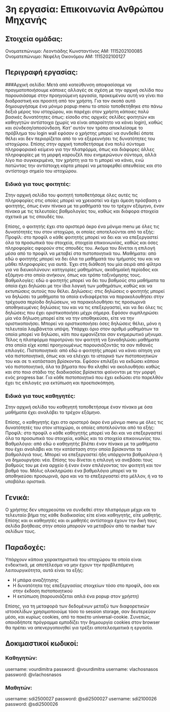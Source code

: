 # 3η εργασία: Επικοινωνία Ανθρώπου Μηχανής 

## Στοιχεία ομάδας:
Ονοματεπώνυμο: Λεοντιάδης Κωνσταντίνος	 ΑΜ: 1115202100085
Ονοματεπώνυμο: Νεφέλη Οικονόμου		       ΑΜ: 1115202100127


## Περιγραφή εργασίας:
###Αρχική σελίδα:
Μετά από κατεύθυνση αποφασίσαμε να πραγματοποιήσουμε κάποιες αλλαγές σε σχέση με την αρχική σελίδα που παρουσιάσαμε στην προηγούμενη εργασία, προκειμένου αυτή να γίνει πιο διαδραστική και προσιτή από τον χρήστη. Για τον σκοπό αυτό δημιουργήσαμε ένα μόνιμο popup menu το οποίο τοποθετήθηκε στο πάνω δεξιά μέρος του ιστοχώρου, και παρέχει στον χρήστη κάποιες πολύ βασικές δυνατότητες όπως: είσοδο στις αρχικές σελίδες φοιτητών και καθηγητών αντίστοιχα (χωρίς να είναι απαραίτητο να κάνει login), καθώς και σύνδεση/αποσύνδεση. Κατ’ αυτόν τον τρόπο αποκλείσαμε το πρόβλημα του login wall εφόσον ο χρήστης μπορεί να συνδεθεί όποτε θέλει και δεν περιορίζεται από το να εξερευνήσει τις δυνατότητες του ιστοχώρου. Επίσης στην αρχική τοποθετήσαμε ένα πολύ σύντομα πληροφοριακό κείμενο για την πλατφόρμα, όπως και διάφορες άλλες πληροφορίες με τη μορφή καρουζέλ που ενημερώνουν σύντομα, αλλά λίγο πιο συγκεκριμένα, τον χρήστη για το τι μπορεί να κάνει, ενώ πατώντας την αντίστοιχη κάρτα μπορεί να μεταφερθεί απευθείας και στο αντίστοιχο σημείο του ιστοχώρου.

### Ειδικά για τους φοιτητές:
Στην αρχική σελίδα του φοιτητή τοποθετήσαμε όλες αυτές τις πληροφορίες στις οποίες μπορεί να χρειαστεί να έχει άμεση πρόσβαση ο φοιτητής, όπως έναν πίνακα με τα μαθήματά του το τρέχον εξάμηνο, έναν πίνακα με τις τελευταίες βαθμολογίες του, καθώς και διάφορα στοιχεία σχετικά με τις σπουδές του.

Επίσης, ο φοιτητής έχει στο αριστερό άκρο ένα μόνιμο menu με όλες τις δυνατότητές του στον ιστοχώρο, οι οποίες αποτελούνται από τα εξής: 
Προφίλ: στο προφίλ ο κάθε φοιτητής μπορεί να δει και να επεξεργαστεί όλα τα προσωπικά του στοιχεία, στοιχεία επικοινωνίας, καθώς και όσες πληροφορίες αφορούν στις σπουδές του. Ακόμα του δίνεται η επιλογή μέσα από το προφίλ να μεταβεί στα πιστοποιητικά του.
Μαθήματα: από εδώ ο φοιτητής μπορεί να δει όλα τα μαθήματά του τμήματός του και να μάθει πληροφορίες για αυτά. Έχει στη διάθεσή του μία σειρά από φίλτρα για να διευκολύνουν: κατηγορίες μαθημάτων, ακαδημαϊκή περίοδος και εξάμηνο στο οποίο ανήκουν, όπως και τρόπο ταξινόμησης τους.
Βαθμολογίες: εδώ ο φοιτητής μπορεί να δει του βαθμούς στα μαθήματα τα οποία έχει δηλώσει με την ίδια λογική των μαθημάτων, καθώς και να εκτυπώσεις αυτούς που θέλει.
Δηλώσεις: στις δηλώσεις ο φοιτητής μπορεί να δηλώσει τα μαθήματα τα οποία ενδιαφέρεται να παρακολουθήσει στην τρέχουσα περίοδο δηλώσεων, να παρακολουθήσει τις προσωρινά αποθηκευμένες δηλώσεις του και να τις επεξεργαστεί, και να δει όλες τις δηλώσεις που έχει οριστικοποιήσει μέχρι σήμερα. Εφόσον συμπληρώσει μία νέα δήλωση μπορεί είτε να την αποθηκεύσει, είτε να την οριστικοποιήσει. Μπορεί να οριστικοποιήσει όσες δηλώσεις θέλει, μόνο η τελευταία λαμβάνεται υπόψη. Υπάρχει όριο στον αριθμό μαθημάτων τα οποία μπορεί να δηλώσει, κάτι που εμφανίζεται σαν ενημερωτικό μήνυμα. Τέλος η πλατφόρμα παροτρύνει τον φοιτητή να ξαναδηλώσει μαθήματα στα οποία είχε κοπεί προηγουμένως παρουσιάζοντάς τα σαν πιθανές επιλογές. 
Πιστοποιητικά: από εδώ ο φοιτητής μπορεί να κάνει αίτηση για νέα πιστοποιητικά, όπως και να ελέγχει το ιστορικό των πιστοποιητικών του και σε τι κατάσταση βρίσκονται. Εφόσον επιλέξει να εκδώσει κάποιο νέο πιστοποιητικό, όλα τα βήματα που θα κληθεί να ακολουθήσει καθώς και στο ποιο στάδιο της διαδικασίας βρίσκεται φαίνονται με την μορφή ενός progress bar. Για κάθε πιστοποιητικό που έχει εκδώσει στο παρελθόν έχει τις επιλογές για εκτύπωση και προεπισκόπηση. 

### Ειδικά για τους καθηγητές:
Στην αρχική σελίδα του καθηγητή τοποθετήσαμε έναν πίνακα με όσα μαθήματα έχει αναλάβει το τρέχον εξάμηνο.

Επίσης, ο καθηγητής έχει στο αριστερό άκρο ένα μόνιμο menu με όλες τις δυνατότητές του στον ιστοχώρο, οι οποίες αποτελούνται από τα εξής: 
Προφίλ: στο προφίλ ο κάθε καθηγητής μπορεί να δει και να επεξεργαστεί όλα τα προσωπικά του στοιχεία, καθώς και τα  στοιχεία επικοινωνίας του.
Βαθμολόγιο: από εδώ ο καθηγητής βλέπει έναν πίνακα με τα μαθήματα που έχει αναλάβει και την κατάσταση στην οποία βρίσκονται τα βαθμολόγιά τους. Μπορεί να επεξεργαστεί ήδη υπάρχοντα βαθμολόγια ή να δημιουργήσει νέα. Επίσης του δίνεται η επιλογή να ανεβάσει τους βαθμούς του με ένα αρχείο ή έναν έναν επιλέγοντας τον φοιτητή και τον βαθμό του. Μόλις ολοκληρώσει ένα βαθμολόγιο μπορεί να το  αποθηκεύσει προσωρινά, άρα και να το επεξεργαστεί στο μέλλον, ή να το υποβάλει οριστικά.

## Γενικά:
Ο χρήστης δεν υποχρεούται να συνδεθεί στην πλατφόρμα μέχρι και το τελευταίο βήμα της κάθε διαδικασίας είτε είναι καθηγητής, είτε μαθητής. Επίσης και οι καθηγητές και οι μαθητές αντίστοιχα έχουν την δική τους σελίδα βοήθειας στην οποία μπορούν να μεταβούν από το navbar των σελίδων τους.

## Παραδοχές:
Υπάρχουν κάποια χαρακτηριστικά του ιστοχώρου τα οποία είναι ενδεικτικά, με αποτέλεσμα να μην έχουν την προβλεπόμενη λειτουργικότητα, αυτά είναι τα εξής:
* Η μπάρα αναζήτησης
* Η δυνατότητα της επεξεργασίας στοιχείων τόσο στο προφίλ, όσο και στην έκδοση πιστοποιητικού
* Η εκτύπωση (παρουσιάζεται απλά ένα popup στον χρήστη)


Επίσης, για τη μεταφορά των δεδομένων μεταξύ των διαφορετικών ιστοσελίδων χρησιμοποιούμε τόσο το session storage, σαν δευτερεύον μέσο, και κυρίως cookies, από το πακέτο universal-cookie. Συνεπώς, οποιοδήποτε πρόγραμμα εμποδίζει την δημιουργία cookies στον browser θα πρέπει να απενεργοποιηθεί για τρέξει αποτελεσματικά η εργασία.

## Δοκιμαστικοί κωδικοί:
### Καθηγητών:
username: vourdimitra	password: @vourdimitra
username: vlachosnasos	password: @vlachosnasos
### Μαθητών:
username: sdi2500027	password: @sdi2500027
username: sdi2100026	password: @sdi2500026
